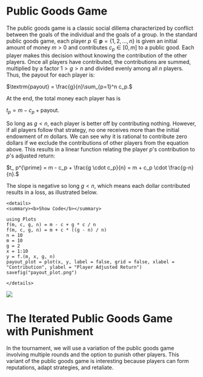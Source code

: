 # Public Goods Game

The public goods game is a classic social dillema characterized by conflict between the goals of the individual and the goals of a group. In the standard public goods game, each player $p \in \mathbf{p} = \{1, 2, \dots, n\}$ is given an initial amount of money $m > 0$ and contributes $c_p \in [0, m]$ to a public good. Each player makes this decision without knowing the contribution of the other players. Once all players have contributed, the contributions are summed, multiplied by a factor $1 > g > n$ and divided evenly among all $n$ players. Thus, the payout for each player is:

$\textrm{payout} = \frac{g}{n}\sum_{p=1}^n c_p.$

At the end, the total money each player has is 

$t_ p = m - c_p + \textrm{payout}.$

So long as $g < n$, each player is better off by contributing nothing.  However, if all players follow that strategy, no one receives more than the initial endowment of $m$ dollars. We can see why it is rational to contribute zero dollars if we exclude the contributions of other players from the equation above. This results in a linear function relating the player $p$'s contribution to $p$'s adjusted return:

$t_ p^{\prime} = m - c_p + \frac{g \cdot c_p}{n} = m + c_p \cdot \frac{g-n}{n}.$

The slope is negative so long $g < n$, which means each dollar contributed results in a loss, as illustrated below.

```@raw html
<details>
<summary><b>Show Code</b></summary>
```
```@example rules
using Plots 
f(m, c, g, n) = m - c + g * c / n
f(m, c, g, n) = m + c * ((g - n) / n)
n = 10
m = 10
g = 2
x = 1:10
y = f.(m, x, g, n)
payout_plot = plot(x, y, label = false, grid = false, xlabel = "Contribution", ylabel = "Player Adjusted Return")
savefig("payout_plot.png")
```
```@raw html
</details>
```
![](payout_plot.png)

# The Iterated Public Goods Game with Punishment

In the tournament, we will use a variation of the public goods game involving multiple rounds and the option to punish other players. This variant of the public goods game is interesting because players can form reputations, adapt strategies, and retaliate.  

